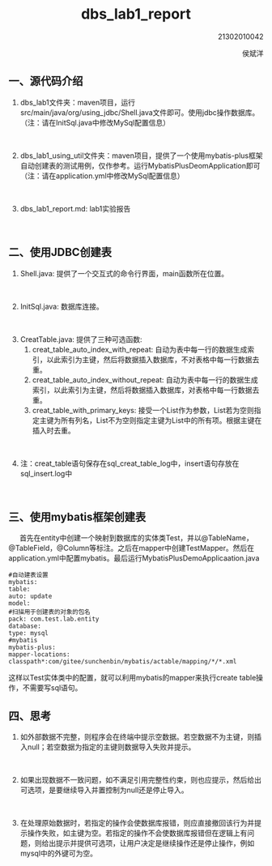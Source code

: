 <center><h1>dbs_lab1_report</h1></center>
<p align="right">21302010042</p>
<p align="right">侯斌洋</p>
<h2>一、源代码介绍</h2>
<p>
<ol>
<li>dbs_lab1文件夹：maven项目，运行src/main/java/org/using_jdbc/Shell.java文件即可。使用jdbc操作数据库。<br>（注：请在InitSql.java中修改MySql配置信息）

&ensp;
<li>dbs_lab1_using_util文件夹：maven项目，提供了一个使用mybatis-plus框架自动创建表的测试用例，仅作参考。运行MybatisPlusDeomApplication即可<br>（注：请在application.yml中修改MySql配置信息）

&ensp;
<li>dbs_lab1_report.md: lab1实验报告

&ensp;
</ol>
</p>

<h2>二、使用JDBC创建表</h2>
<p>
<ol>
<li>Shell.java: 提供了一个交互式的命令行界面，main函数所在位置。

&ensp;
<li>InitSql.java: 数据库连接。

&ensp;
<li>CreatTable.java: 提供了三种可选函数:
    <ol>
        <li>creat_table_auto_index_with_repeat: 自动为表中每一行的数据生成索引，以此索引为主键，然后将数据插入数据库，不对表格中每一行数据去重。
        <li>creat_table_auto_index_without_repeat: 自动为表中每一行的数据生成索引，以此索引为主键，然后将数据插入数据库，对表格中每一行数据去重。
        <li>creat_table_with_primary_keys: 接受一个List作为参数，List若为空则指定主键为所有列名，List不为空则指定主键为List中的所有项。根据主键在插入时去重。
    </ol>

&ensp;
<li>注：creat_table语句保存在sql_creat_table_log中，insert语句存放在sql_insert.log中

&ensp;
</ol>
</p>

<h2>三、使用mybatis框架创建表</h2>
<p>
&ensp;
&ensp;
首先在entity中创建一个映射到数据库的实体类Test，并以@TableName，@TableField，@Column等标注。之后在mapper中创建TestMapper。然后在application.yml中配置mybatis。最后运行MybatisPlusDemoApplicaation.java
<html>

    #自动建表设置
    mybatis:
    table:
    auto: update
    model:
    #扫描用于创建表的对象的包名
    pack: com.test.lab.entity
    database:
    type: mysql
    #mybatis
    mybatis-plus:
    mapper-locations: classpath*:com/gitee/sunchenbin/mybatis/actable/mapping/*/*.xml

</html>

这样以Test实体类中的配置，就可以利用mybatis的mapper来执行create table操作，不需要写sql语句。
&ensp;
</p>

<h2>四、思考</h2>
<ol>
<li>如外部数据不完整，则程序会在终端中提示空数据。若空数据不为主键，则插入null；若空数据为指定的主键则数据导入失败并提示。

&ensp;
<li>如果出现数据不一致问题，如不满足引用完整性约束，则也应提示，然后给出可选项，是要继续导入并置控制为null还是停止导入。

&ensp;
<li>在处理原始数据时，若指定的操作会使数据库报错，则应直接撤回该行为并提示操作失败，如主键为空。若指定的操作不会使数据库报错但在逻辑上有问题，则给出提示并提供可选项，让用户决定是继续操作还是停止操作，例如mysql中的外键可为空。

&ensp;
</ol>


